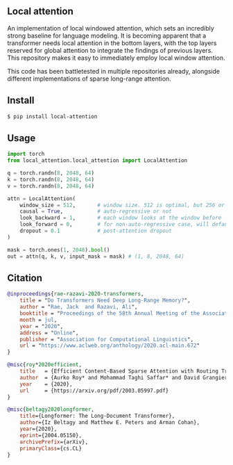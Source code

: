 ## Local attention

An implementation of local windowed attention, which sets an incredibly strong baseline for language modeling. It is becoming apparent that a transformer needs local attention in the bottom layers, with the top layers reserved for global attention to integrate the findings of previous layers. This repository makes it easy to immediately employ local window attention.

This code has been battletested in multiple repositories already, alongside different implementations of sparse long-range attention.

## Install

```bash
$ pip install local-attention
```

## Usage

```python
import torch
from local_attention.local_attention import LocalAttention

q = torch.randn(8, 2048, 64)
k = torch.randn(8, 2048, 64)
v = torch.randn(8, 2048, 64)

attn = LocalAttention(
    window_size = 512,       # window size. 512 is optimal, but 256 or 128 yields good enough results
    causal = True,           # auto-regressive or not
    look_backward = 1,       # each window looks at the window before
    look_forward = 0,        # for non-auto-regressive case, will default to 1, so each window looks at the window before and after it
    dropout = 0.1            # post-attention dropout
)

mask = torch.ones(1, 2048).bool()
out = attn(q, k, v, input_mask = mask) # (1, 8, 2048, 64)
```

## Citation

```bibtex
@inproceedings{rae-razavi-2020-transformers,
    title = "Do Transformers Need Deep Long-Range Memory?",
    author = "Rae, Jack  and Razavi, Ali",
    booktitle = "Proceedings of the 58th Annual Meeting of the Association for Computational Linguistics",
    month = jul,
    year = "2020",
    address = "Online",
    publisher = "Association for Computational Linguistics",
    url = "https://www.aclweb.org/anthology/2020.acl-main.672"
}
```

```bibtex
@misc{roy*2020efficient,
    title   = {Efficient Content-Based Sparse Attention with Routing Transformers},
    author  = {Aurko Roy* and Mohammad Taghi Saffar* and David Grangier and Ashish Vaswani},
    year    = {2020},
    url     = {https://arxiv.org/pdf/2003.05997.pdf}
}
```

```bibtex
@misc{beltagy2020longformer,
    title={Longformer: The Long-Document Transformer},
    author={Iz Beltagy and Matthew E. Peters and Arman Cohan},
    year={2020},
    eprint={2004.05150},
    archivePrefix={arXiv},
    primaryClass={cs.CL}
}
```
